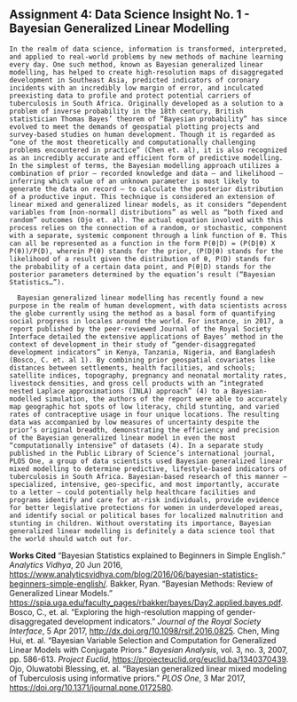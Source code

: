 ## Assignment 4: Data Science Insight No. 1 - Bayesian Generalized Linear Modelling

    In the realm of data science, information is transformed, interpreted, and applied to real-world problems by new methods of machine learning every day. One such method, known as Bayesian generalized linear modelling, has helped to create high-resolution maps of disaggregated development in Southeast Asia, predicted indicators of coronary incidents with an incredibly low margin of error, and inculcated preexisting data to profile and protect potential carriers of tuberculosis in South Africa. Originally developed as a solution to a problem of inverse probability in the 18th century, British statistician Thomas Bayes’ theorem of “Bayesian probability” has since evolved to meet the demands of geospatial plotting projects and survey-based studies on human development. Though it is regarded as “one of the most theoretically and computationally challenging problems encountered in practice” (Chen et. al), it is also recognized as an incredibly accurate and efficient form of predictive modelling. In the simplest of terms, the Bayesian modelling approach utilizes a combination of prior – recorded knowledge and data – and likelihood – inferring which value of an unknown parameter is most likely to generate the data on record – to calculate the posterior distribution of a productive input. This technique is considered an extension of linear mixed and generalized linear models, as it considers “dependent variables from [non-normal] distributions” as well as “both fixed and random” outcomes (Ojo et. al). The actual equation involved with this process relies on the connection of a random, or stochastic, component with a separate, systemic component through a link function of θ. This can all be represented as a function in the form P(θ|D) = (P(D|θ) X P(θ))/P(D), wherein P(θ) stands for the prior, (P(D|θ) stands for the likelihood of a result given the distribution of θ, P(D) stands for the probability of a certain data point, and P(θ|D) stands for the posterior parameters determined by the equation’s result (“Bayesian Statistics…”). 
  
	  Bayesian generalized linear modelling has recently found a new purpose in the realm of human development, with data scientists across the globe currently using the method as a basal form of quantifying social progress in locales around the world. For instance, in 2017, a report published by the peer-reviewed Journal of the Royal Society Interface detailed the extensive applications of Bayes’ method in the context of development in their study of “gender-disaggregated development indicators” in Kenya, Tanzania, Nigeria, and Bangladesh (Bosco, C. et. al 1). By combining prior geospatial covariates like distances between settlements, health facilities, and schools; satellite indices, topography, pregnancy and neonatal mortality rates, livestock densities, and gross cell products with an “integrated nested Laplace approximations (INLA) approach” (4) to a Bayesian-modelled simulation, the authors of the report were able to accurately map geographic hot spots of low literacy, child stunting, and varied rates of contraceptive usage in four unique locations. The resulting data was accompanied by low measures of uncertainty despite the prior’s original breadth, demonstrating the efficiency and precision of the Bayesian generalized linear model in even the most “computationally intensive” of datasets (4). In a separate study published in the Public Library of Science’s international journal, PLOS One, a group of data scientists used Bayesian generalized linear mixed modelling to determine predictive, lifestyle-based indicators of tuberculosis in South Africa. Bayesian-based research of this manner – specialized, intensive, geo-specific, and most importantly, accurate to a letter – could potentially help healthcare facilities and programs identify and care for at-risk individuals, provide evidence for better legislative protections for women in underdeveloped areas, and identify social or political bases for localized malnutrition and stunting in children. Without overstating its importance, Bayesian generalized linear modelling is definitely a data science tool that the world should watch out for. 

**Works Cited**
“Bayesian Statistics explained to Beginners in Simple English.” *Analytics Vidhya*, 20 Jun 2016, https://www.analyticsvidhya.com/blog/2016/06/bayesian-statistics-beginners-simple-english/. 
Bakker, Ryan. “Bayesian Methods: Review of Generalized Linear Models.” https://spia.uga.edu/faculty_pages/rbakker/bayes/Day2.applied.bayes.pdf. 
Bosco, C., et. al. “Exploring the high-resolution mapping of gender-disaggregated development indicators.” *Journal of the Royal Society Interface*, 5 Apr 2017, http://dx.doi.org/10.1098/rsif.2016.0825. 
Chen, Ming Hui, et. al. “Bayesian Variable Selection and Computation for Generalized Linear Models with Conjugate Priors.” *Bayesian Analysis*, vol. 3, no. 3, 2007, pp. 586-613. *Project Euclid*, https://projecteuclid.org/euclid.ba/1340370439. 
Ojo, Oluwatobi Blessing, et. al. “Bayesian generalized linear mixed modeling of Tuberculosis using informative priors.” *PLOS One*, 3 Mar 2017, https://doi.org/10.1371/journal.pone.0172580. 
